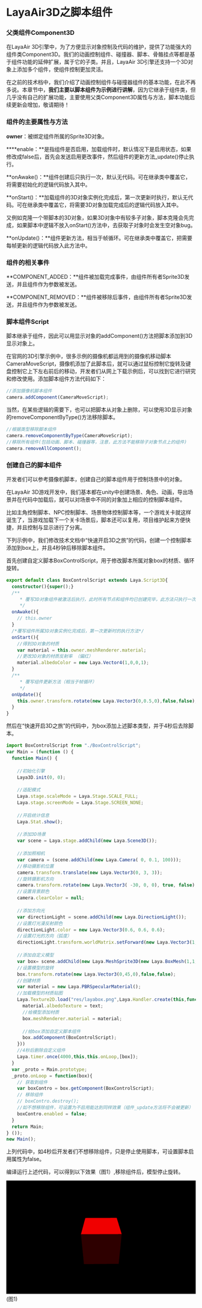 # LayaAir3D之脚本组件

### 父类组件Component3D

在LayaAir 3D引擎中，为了方便显示对象控制及代码的维护，提供了功能强大的组件类Component3D。我们的动画控制组件、碰撞器、脚本、骨骼挂点等都是基于组件功能的延伸扩展，属于它的子类。并且，LayaAir 3D引擎还支持一个3D对象上添加多个组件，使组件控制更加灵活。

在之前的技术档中，我们介绍了动画控制组件与碰撞器组件的基本功能，在此不再多说。本章节中，**我们主要以脚本组件为示例进行讲解**，因为它继承于组件类，但几乎没有自己的扩展功能，主要使用父类Component3D属性与方法，脚本功能后续更新会增加，敬请期待！



### 组件的主要属性与方法

**owner**：被绑定组件所属的Sprite3D对象。

****enable：**是指组件是否启用，加载组件时，默认情况下是启用状态，如果修改成false后，首先会发送启用更改事件，然后组件的更新方法_update()停止执行。

**onAwake()：**组件创建后只执行一次，默认无代码。可在继承类中覆盖它，将需要初始化的逻辑代码放入其中。

**onStart()：**加载组件的3D对象实例化完成后，第一次更新时执行，默认无代码。可在继承类中覆盖它，将需要3D对象加载完成后的逻辑代码放入其中。

又例如克隆一个带脚本的3D对象，如果3D对象中有较多子对象，脚本克隆会先完成，如果脚本中逻辑不放入onStart()方法中，去获取子对象时会发生空对象bug。

**onUpdate()：**组件更新方法，相当于帧循环。可在继承类中覆盖它，把需要每帧更新的逻辑代码放入此方法中。



### 组件的相关事件

**COMPONENT_ADDED：**组件被加载完成事件，由组件所有者Sprite3D发送，并且组件作为参数被发送。

**COMPONENT_REMOVED：**组件被移除后事件，由组件所有者Sprite3D发送，并且组件作为参数被发送。



### 脚本组件Script

脚本继承于组件，因此可以用显示对象的addComponent()方法把脚本添加到3D显示对象上。

在官网的3D引擎示例中，很多示例的摄像机都运用到的摄像机移动脚本CameraMoveScript，摄像机添加了此脚本后，就可以通过鼠标控制它旋转及键盘控制它上下左右前后的移动，开发者们从网上下载示例后，可以找到它进行研究和修改使用。添加脚本组件方法代码如下：

```typescript
//添加摄像机脚本组件
camera.addComponent(CameraMoveScript);
```

当然，在某些逻辑的需要下，也可以把脚本从对象上删除，可以使用3D显示对象的removeComponentByType()方法移除脚本。

```typescript
//根据类型移除脚本组件
camera.removeComponentByType(CameraMoveScript);
//移除所有组件(包括动画、脚本、碰撞器等，注意，此方法不能移除子对象节点上的组件)
camera.removeAllComponent();
```



### 创建自己的脚本组件

开发者们可以参考摄像机脚本，创建自己的脚本组件用于控制场景中的对象。

在LayaAir 3D游戏开发中，我们基本都在unity中创建场景、角色、动画，导出场景并在代码中加载后，就可以对场景中不同的对象加上相应的控制脚本组件。

比如主角控制脚本、NPC控制脚本、场景物体控制脚本等，一个游戏关卡就这样诞生了，当游戏加载下一个关卡场景后，脚本还可以复用，项目维护起来方便快捷，并且控制与显示进行了分离。

下列示例中，我们修改技术文档中“快速开启3D之旅”的代码，创建一个控制脚本添加到box上，并且4秒钟后移除脚本组件。

首先创建自定义脚本BoxControlScript，用于修改脚本所属对象box的材质、循环旋转。

```typescript
export default class BoxControlScript extends Laya.Script3D{
  constructor(){super();}
  /**
	 * 覆写3D对象组件被激活后执行，此时所有节点和组件均已创建完毕，此方法只执行一次
	 */
  onAwake(){
    // this.owner
  }
  /*覆写组件所属3D对象实例化完成后，第一次更新时的执行方法*/
  onStart(){
    //得到3D对象的材质
    var material = this.owner.meshRenderer.material;
    //更改3D对象的材质反射率 （偏红）
    material.albedoColor = new Laya.Vector4(1,0,0,1);
  }
  /**
	 * 覆写组件更新方法（相当于帧循环）
	 */
  onUpdate(){
    this.owner.transform.rotate(new Laya.Vector3(0,0.5,0),false,false);
  }
}
```

然后在“快速开启3D之旅”的代码中，为box添加上述脚本类型，并于4秒后去除脚本。

```typescript
import BoxControlScript from "./BoxControlScript";
var Main = (function () {
  function Main() {

    //初始化引擎
    Laya3D.init(0, 0);

    //适配模式
    Laya.stage.scaleMode = Laya.Stage.SCALE_FULL;
    Laya.stage.screenMode = Laya.Stage.SCREEN_NONE;

    //开启统计信息
    Laya.Stat.show();

    //添加3D场景
    var scene = Laya.stage.addChild(new Laya.Scene3D());

    //添加照相机
    var camera = (scene.addChild(new Laya.Camera( 0, 0.1, 100)));
    //移动摄影机位置
    camera.transform.translate(new Laya.Vector3(0, 3, 3));
    //旋转摄影机方向
    camera.transform.rotate(new Laya.Vector3( -30, 0, 0), true, false);
    //设置背景颜色
    camera.clearColor = null;

    //添加方向光
    var directionLight = scene.addChild(new Laya.DirectionLight());
    //设置灯光漫反射颜色
    directionLight.color = new Laya.Vector3(0.6, 0.6, 0.6);
    //设置灯光的方向（弧度）
    directionLight.transform.worldMatrix.setForward(new Laya.Vector3(1, -1, 0));

    //添加自定义模型
    var box= scene.addChild(new Laya.MeshSprite3D(new Laya.BoxMesh(1,1,1),"MOs"));
    //设置模型的旋转
    box.transform.rotate(new Laya.Vector3(0,45,0),false,false);
    //创建材质
    var material = new Laya.PBRSpecularMaterial();
    //加载模型的材质贴图
    Laya.Texture2D.load("res/layabox.png",Laya.Handler.create(this,function(text){
      material.albedoTexture = text;
      //给模型添加材质
      box.meshRenderer.material = material;

      //给box添加自定义脚本组件
      box.addComponent(BoxControlScript);
    }))
    //4秒后删除自定义组件
    Laya.timer.once(4000,this,this.onLoop,[box]);
  }
  var _proto = Main.prototype;
  _proto.onLoop = function(box){
    // 获取到组件
    var boxContro = box.getComponent(BoxControlScript);
    // 移除组件
    // boxContro.destroy();
    //如不想移除组件，可设置为不启用能达到同样效果（组件_update方法将不会被更新）
    boxContro.enabled = false;
  }
  return Main;
} ());
new Main();

```

上列代码中，如4秒后开发者们不想移除组件，只是停止使用脚本，可设置脚本启用属性为false。

编译运行上述代码，可以得到以下效果（图1）,移除组件后，模型停止旋转。

![1](img/1.gif)(图1)</br>

